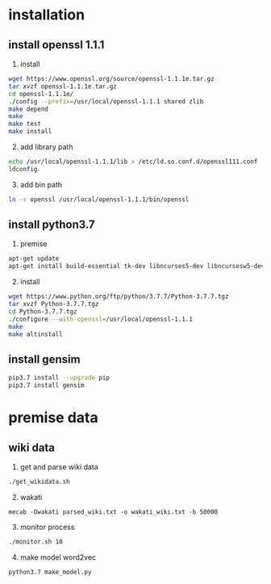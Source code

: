 # installation
## install openssl 1.1.1
1. install
```bash
wget https://www.openssl.org/source/openssl-1.1.1e.tar.gz
tar xvzf openssl-1.1.1e.tar.gz
cd openssl-1.1.1e/
./config --prefix=/usr/local/openssl-1.1.1 shared zlib
make depend
make
make test
make install
```
2. add library path
```bash
echo /usr/local/openssl-1.1.1/lib > /etc/ld.so.conf.d/openssl111.conf
ldconfig
```
3. add bin path
```bash
ln -s openssl /usr/local/openssl-1.1.1/bin/openssl
```



## install python3.7
1. premise
```bash
apt-get update
apt-get install build-essential tk-dev libncurses5-dev libncursesw5-dev libreadline6-dev libdb5.3-dev libgdbm-dev libsqlite3-dev libssl-dev libbz2-dev libexpat1-dev liblzma-dev zlib1g-dev libffi-dev
```
2. install
```bash
wget https://www.python.org/ftp/python/3.7.7/Python-3.7.7.tgz
tar xvzf Python-3.7.7.tgz
cd Python-3.7.7.tgz
./configure --with-openssl=/usr/local/openssl-1.1.1
make
make altinstall
```



## install gensim
```bash
pip3.7 install --upgrade pip
pip3.7 install gensim
```




# premise data
## wiki data
1. get and parse wiki data
```sh
./get_wikidata.sh
```
2. wakati
```
mecab -Owakati parsed_wiki.txt -o wakati_wiki.txt -b 50000
```
3. monitor process
```bash
./monitor.sh 10
```
4. make model word2vec
```
python3.7 make_model.py
```

